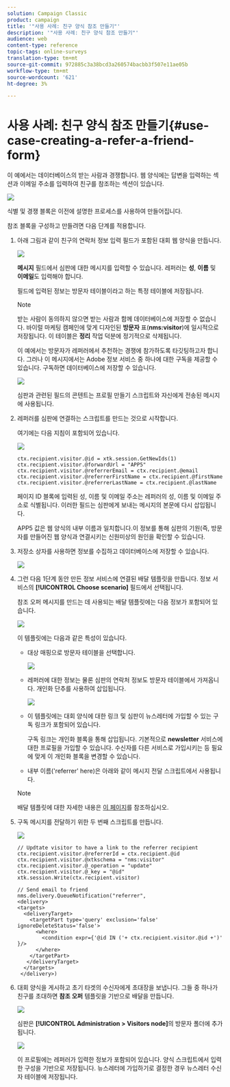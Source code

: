 ```yaml
---
solution: Campaign Classic
product: campaign
title: '"사용 사례: 친구 양식 참조 만들기"'
description: '"사용 사례: 친구 양식 참조 만들기"'
audience: web
content-type: reference
topic-tags: online-surveys
translation-type: tm+mt
source-git-commit: 972885c3a38bcd3a260574bacbb3f507e11ae05b
workflow-type: tm+mt
source-wordcount: '621'
ht-degree: 3%

---
```



# 사용 사례: 친구 양식 참조 만들기{#use-case-creating-a-refer-a-friend-form}

이 예에서는 데이터베이스의 받는 사람과 경쟁합니다. 웹 양식에는 답변을 입력하는 섹션과 이메일 주소를 입력하여 친구를 참조하는 섹션이 있습니다.

![](assets/s_ncs_admin_survey_viral_sample_0.png)

식별 및 경쟁 블록은 이전에 설명한 프로세스를 사용하여 만들어집니다.

참조 블록을 구성하고 만들려면 다음 단계를 적용합니다.

1. 아래 그림과 같이 친구의 연락처 정보 입력 필드가 포함된 대회 웹 양식을 만듭니다.

   ![](assets/s_ncs_admin_survey_viral_sample_2.png)

   **메시지** 필드에서 심판에 대한 메시지를 입력할 수 있습니다. 레퍼러는 **성**, **이름** 및 **이메일**&#x200B;도 입력해야 합니다.

   필드에 입력된 정보는 방문자 테이블이라고 하는 특정 테이블에 저장됩니다.

   >[!NOTE]
   >
   >받는 사람이 동의하지 않으면 받는 사람과 함께 데이터베이스에 저장할 수 없습니다. 바이럴 마케팅 캠페인에 맞게 디자인된 **방문자** 표(**nms:visitor**)에 일시적으로 저장됩니다. 이 테이블은 **정리** 작업 덕분에 정기적으로 삭제됩니다.
   >
   >이 예에서는 방문자가 레퍼러에서 추천하는 경쟁에 참가하도록 타깃팅하고자 합니다. 그러나 이 메시지에서는 Adobe 정보 서비스 중 하나에 대한 구독을 제공할 수 있습니다. 구독하면 데이터베이스에 저장할 수 있습니다.

   ![](assets/s_ncs_admin_survey_viral_sample_5.png)

   심판과 관련된 필드의 콘텐트는 프로필 만들기 스크립트와 자신에게 전송된 메시지에 사용됩니다.

1. 레퍼러를 심판에 연결하는 스크립트를 만드는 것으로 시작합니다.

   여기에는 다음 지침이 포함되어 있습니다.

   ![](assets/s_ncs_admin_survey_viral_sample_4.png)

   ```
   ctx.recipient.visitor.@id = xtk.session.GetNewIds(1)
   ctx.recipient.visitor.@forwardUrl = "APP5"
   ctx.recipient.visitor.@referrerEmail = ctx.recipient.@email
   ctx.recipient.visitor.@referrerFirstName = ctx.recipient.@firstName
   ctx.recipient.visitor.@referrerLastName = ctx.recipient.@lastName
   ```

   페이지 ID 블록에 입력된 성, 이름 및 이메일 주소는 레퍼러의 성, 이름 및 이메일 주소로 식별됩니다. 이러한 필드는 심판에게 보내는 메시지의 본문에 다시 삽입됩니다.

   APP5 값은 웹 양식의 내부 이름과 일치합니다.이 정보를 통해 심판의 기원(즉, 방문자를 만들어진 웹 양식과 연결시키는 신원미상의 원인을 확인할 수 있습니다.

1. 저장소 상자를 사용하면 정보를 수집하고 데이터베이스에 저장할 수 있습니다.

   ![](assets/s_ncs_admin_survey_viral_sample_4b.png)

1. 그런 다음 1단계 동안 만든 정보 서비스에 연결된 배달 템플릿을 만듭니다. 정보 서비스의 **[!UICONTROL Choose scenario]** 필드에서 선택됩니다.

   참조 오퍼 메시지를 만드는 데 사용되는 배달 템플릿에는 다음 정보가 포함되어 있습니다.

   ![](assets/s_ncs_admin_survey_viral_sample_7.png)

   이 템플릿에는 다음과 같은 특성이 있습니다.

   * 대상 매핑으로 방문자 테이블을 선택합니다.

      ![](assets/s_ncs_admin_survey_viral_sample_7b.png)

   * 레퍼러에 대한 정보는 물론 심판의 연락처 정보도 방문자 테이블에서 가져옵니다. 개인화 단추를 사용하여 삽입됩니다.

      ![](assets/s_ncs_admin_survey_viral_sample_7a.png)

   * 이 템플릿에는 대회 양식에 대한 링크 및 심판이 뉴스레터에 가입할 수 있는 구독 링크가 포함되어 있습니다.

      구독 링크는 개인화 블록을 통해 삽입됩니다. 기본적으로 **newsletter** 서비스에 대한 프로필을 가입할 수 있습니다. 수신자를 다른 서비스로 가입시키는 등 필요에 맞게 이 개인화 블록을 변경할 수 있습니다.

   * 내부 이름(&#39;referrer&#39; here)은 아래와 같이 메시지 전달 스크립트에서 사용됩니다.
   >[!NOTE]
   >
   >배달 템플릿에 대한 자세한 내용은 [이 페이지](../../delivery/using/about-templates.md)를 참조하십시오.

1. 구독 메시지를 전달하기 위한 두 번째 스크립트를 만듭니다.

   ![](assets/s_ncs_admin_survey_viral_sample_7c.png)

   ```
   // Updtate visitor to have a link to the referrer recipient
   ctx.recipient.visitor.@referrerId = ctx.recipient.@id
   ctx.recipient.visitor.@xtkschema = "nms:visitor"
   ctx.recipient.visitor.@_operation = "update" 
   ctx.recipient.visitor.@_key = "@id" 
   xtk.session.Write(ctx.recipient.visitor)
   
   // Send email to friend
   nms.delivery.QueueNotification("referrer",
   <delivery>
   <targets>
     <deliveryTarget>
       <targetPart type='query' exclusion='false' ignoreDeleteStatus='false'>
         <where>
           <condition expr={'@id IN ('+ ctx.recipient.visitor.@id +')' }/>
         </where>
       </targetPart>
      </deliveryTarget>
     </targets>
    </delivery>)
   ```

1. 대회 양식을 게시하고 초기 타겟의 수신자에게 초대장을 보냅니다. 그들 중 하나가 친구를 초대하면 **참조 오퍼** 템플릿을 기반으로 배달을 만듭니다.

   ![](assets/s_ncs_admin_survey_viral_sample_8.png)

   심판은 **[!UICONTROL Administration > Visitors node]**&#x200B;의 방문자 폴더에 추가됩니다.

   ![](assets/s_ncs_admin_survey_viral_sample_9.png)

   이 프로필에는 레퍼러가 입력한 정보가 포함되어 있습니다. 양식 스크립트에서 입력한 구성을 기반으로 저장됩니다. 뉴스레터에 가입하기로 결정한 경우 뉴스레터 수신자 테이블에 저장됩니다.


